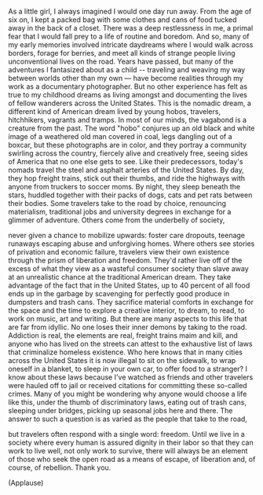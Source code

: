 
As a little girl, I always imagined
I would one day run away.
From the age of six on,
I kept a packed bag with some clothes
and cans of food tucked away
in the back of a closet.
There was a deep restlessness in me,
a primal fear that I would fall prey
to a life of routine and boredom.
And so, many of my early memories involved
intricate daydreams where
I would walk across borders,
forage for berries,
and meet all kinds of strange people
living unconventional lives on the road.
Years have passed, but many of the adventures
I fantasized about as a child --
traveling and weaving my way
between worlds other than my own —
have become realities through my work
as a documentary photographer.
But no other experience has felt as true
to my childhood dreams
as living amongst and documenting the lives
of fellow wanderers across the United States.
This is the nomadic dream,
a different kind of American dream
lived by young hobos, travelers,
hitchhikers, vagrants and tramps.
In most of our minds,
the vagabond is a creature from the past.
The word &quot;hobo&quot; conjures up an old
black and white image
of a weathered old man covered in coal,
legs dangling out of a boxcar,
but these photographs are in color,
and they portray a community
swirling across the country,
fiercely alive and creatively free,
seeing sides of America that no one else
gets to see.
Like their predecessors, today&#39;s nomads
travel the steel and asphalt arteries
of the United States.
By day, they hop freight trains,
stick out their thumbs,
and ride the highways with anyone
from truckers to soccer moms.
By night, they sleep beneath the stars,
huddled together with their packs of dogs,
cats and pet rats between their bodies.
Some travelers take to the road by choice,
renouncing materialism, traditional jobs
and university degrees in exchange 
for a glimmer of adventure.
Others come from the underbelly of society,

never given a chance to mobilize upwards:
foster care dropouts, teenage runaways escaping
abuse and unforgiving homes.
Where others see stories of privation
and economic failure,
travelers view their own existence
through the prism of liberation and freedom.
They&#39;d rather live off of the excess
of what they view as a wasteful consumer society
than slave away at an unrealistic chance
at the traditional American dream.
They take advantage of the fact
that in the United States,
up to 40 percent of all food ends up in the garbage
by scavenging for perfectly good produce
in dumpsters and trash cans.
They sacrifice material comforts in exchange
for the space and the time to explore
a creative interior,
to dream, to read, to work on music, art and writing.
But there are many aspects to this life
that are far from idyllic.
No one loses their inner demons
by taking to the road.
Addiction is real, the elements are real,
freight trains maim and kill,
and anyone who has lived on the streets can attest
to the exhaustive list of laws
that criminalize homeless existence.
Who here knows that in many cities
across the United States it is now illegal
to sit on the sidewalk,
to wrap oneself in a blanket,
to sleep in your own car,
to offer food to a stranger?
I know about these laws because I&#39;ve watched
as friends and other travelers
were hauled off to jail or received citations
for committing these so-called crimes.
Many of you might be wondering why anyone
would choose a life like this,
under the thumb of discriminatory laws,
eating out of trash cans,
sleeping under bridges,
picking up seasonal jobs here and there.
The answer to such a question is as varied
as the people that take to the road,

but travelers often respond with a single word:
freedom.
Until we live in a society where every human
is assured dignity in their labor
so that they can work to live well,
not only work to survive,
there will always be an element of those
who seek the open road as a means of escape,
of liberation and, of course, of rebellion.
Thank you.

(Applause)

